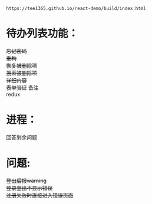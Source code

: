`https://tee1365.github.io/react-demo/build/index.html`

# 待办列表功能：

~~忘记密码~~  
~~重构~~  
~~恢复被删除项~~  
~~搜索被删除项~~  
~~详细内容~~  
~~表单验证~~
备注    
redux    

# 进程：

回答剩余问题

# 问题:

~~登出后报warning~~  
~~登录登出不显示错误~~  
~~注册失败时直接进入错误页面~~  
